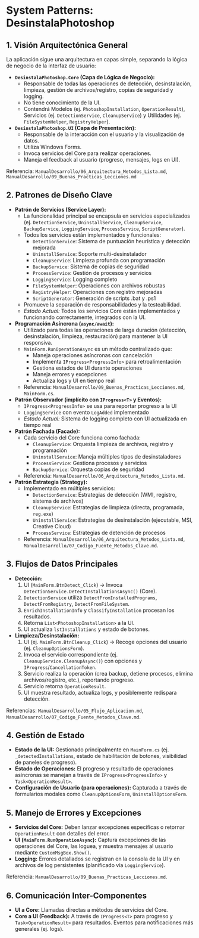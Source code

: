 # System Patterns: DesinstalaPhotoshop

## 1. Visión Arquitectónica General
La aplicación sigue una arquitectura en capas simple, separando la lógica de negocio de la interfaz de usuario:
*   **`DesinstalaPhotoshop.Core` (Capa de Lógica de Negocio):**
    *   Responsable de todas las operaciones de detección, desinstalación, limpieza, gestión de archivos/registro, copias de seguridad y logging.
    *   No tiene conocimiento de la UI.
    *   Contendrá Modelos (ej. `PhotoshopInstallation`, `OperationResult`), Servicios (ej. `DetectionService`, `CleanupService`) y Utilidades (ej. `FileSystemHelper`, `RegistryHelper`).
*   **`DesinstalaPhotoshop.UI` (Capa de Presentación):**
    *   Responsable de la interacción con el usuario y la visualización de datos.
    *   Utiliza Windows Forms.
    *   Invoca servicios del Core para realizar operaciones.
    *   Maneja el feedback al usuario (progreso, mensajes, logs en UI).

Referencia: `ManualDesarrollo/06_Arquitectura_Metodos_Lista.md`, `ManualDesarrollo/09_Buenas_Practicas_Lecciones.md`

## 2. Patrones de Diseño Clave
*   **Patrón de Servicios (Service Layer):**
    *   La funcionalidad principal se encapsula en servicios especializados (ej. `DetectionService`, `UninstallService`, `CleanupService`, `BackupService`, `LoggingService`, `ProcessService`, `ScriptGenerator`).
    *   Todos los servicios están implementados y funcionales:
        *   `DetectionService`: Sistema de puntuación heurística y detección mejorada
        *   `UninstallService`: Soporte multi-desinstalador
        *   `CleanupService`: Limpieza profunda con programación
        *   `BackupService`: Sistema de copias de seguridad
        *   `ProcessService`: Gestión de procesos y servicios
        *   `LoggingService`: Logging completo
        *   `FileSystemHelper`: Operaciones con archivos robustas
        *   `RegistryHelper`: Operaciones con registro mejoradas
        *   `ScriptGenerator`: Generación de scripts .bat y .ps1
    *   Promueve la separación de responsabilidades y la testeabilidad.
    *   *Estado Actual:* Todos los servicios Core están implementados y funcionando correctamente, integrados con la UI.
*   **Programación Asíncrona (`async/await`):**
    *   Utilizado para todas las operaciones de larga duración (detección, desinstalación, limpieza, restauración) para mantener la UI responsiva.
    *   `MainForm.RunOperationAsync` es un método centralizado que:
        *   Maneja operaciones asíncronas con cancelación
        *   Implementa `IProgress<ProgressInfo>` para retroalimentación
        *   Gestiona estados de UI durante operaciones
        *   Maneja errores y excepciones
        *   Actualiza logs y UI en tiempo real
    *   Referencia: `ManualDesarrollo/09_Buenas_Practicas_Lecciones.md`, `MainForm.cs`.
*   **Patrón Observador (implícito con `IProgress<T>` y Eventos):**
    *   `IProgress<ProgressInfo>` se usa para reportar progreso a la UI
    *   `LoggingService` con evento `LogAdded` implementado
    *   *Estado Actual:* Sistema de logging completo con UI actualizada en tiempo real
*   **Patrón Fachada (Facade):**
    *   Cada servicio del Core funciona como fachada:
        *   `CleanupService`: Orquesta limpieza de archivos, registro y programación
        *   `UninstallService`: Maneja múltiples tipos de desinstaladores
        *   `ProcessService`: Gestiona procesos y servicios
        *   `BackupService`: Orquesta copias de seguridad
    *   Referencia: `ManualDesarrollo/06_Arquitectura_Metodos_Lista.md`.
*   **Patrón Estrategia (Strategy):**
    *   Implementado en múltiples servicios:
        *   `DetectionService`: Estrategias de detección (WMI, registro, sistema de archivos)
        *   `CleanupService`: Estrategias de limpieza (directa, programada, `reg.exe`)
        *   `UninstallService`: Estrategias de desinstalación (ejecutable, MSI, Creative Cloud)
        *   `ProcessService`: Estrategias de detención de procesos
    *   Referencia: `ManualDesarrollo/06_Arquitectura_Metodos_Lista.md`, `ManualDesarrollo/07_Codigo_Fuente_Metodos_Clave.md`.

## 3. Flujos de Datos Principales
*   **Detección:**
    1.  UI (`MainForm.BtnDetect_Click`) -> Invoca `DetectionService.DetectInstallationsAsync()` (Core).
    2.  `DetectionService` utiliza `DetectFromInstalledPrograms`, `DetectFromRegistry`, `DetectFromFileSystem`.
    3.  `EnrichInstallationInfo` y `ClassifyInstallation` procesan los resultados.
    4.  Retorna `List<PhotoshopInstallation>` a la UI.
    5.  UI actualiza `lstInstallations` y estado de botones.
*   **Limpieza/Desinstalación:**
    1.  UI (ej. `MainForm.BtnCleanup_Click`) -> Recoge opciones del usuario (ej. `CleanupOptionsForm`).
    2.  Invoca el servicio correspondiente (ej. `CleanupService.CleanupAsync()`) con opciones y `IProgress`/`CancellationToken`.
    3.  Servicio realiza la operación (crea backup, detiene procesos, elimina archivos/registro, etc.), reportando progreso.
    4.  Servicio retorna `OperationResult`.
    5.  UI muestra resultado, actualiza logs, y posiblemente redispara detección.

Referencias: `ManualDesarrollo/05_Flujo_Aplicacion.md`, `ManualDesarrollo/07_Codigo_Fuente_Metodos_Clave.md`.

## 4. Gestión de Estado
*   **Estado de la UI:** Gestionado principalmente en `MainForm.cs` (ej. `_detectedInstallations`, estado de habilitación de botones, visibilidad de paneles de progreso).
*   **Estado de Operaciones:** El progreso y resultado de operaciones asíncronas se manejan a través de `IProgress<ProgressInfo>` y `Task<OperationResult>`.
*   **Configuración de Usuario (para operaciones):** Capturada a través de formularios modales como `CleanupOptionsForm`, `UninstallOptionsForm`.

## 5. Manejo de Errores y Excepciones
*   **Servicios del Core:** Deben lanzar excepciones específicas o retornar `OperationResult` con detalles del error.
*   **UI (`MainForm.RunOperationAsync`):** Captura excepciones de las operaciones del Core, las loguea, y muestra mensajes al usuario mediante `CustomMsgBox.Show()`.
*   **Logging:** Errores detallados se registran en la consola de la UI y en archivos de log persistentes (planificado vía `LoggingService`).

Referencia: `ManualDesarrollo/09_Buenas_Practicas_Lecciones.md`.

## 6. Comunicación Inter-Componentes
*   **UI a Core:** Llamadas directas a métodos de servicios del Core.
*   **Core a UI (Feedback):** A través de `IProgress<T>` para progreso y `Task<OperationResult>` para resultados. Eventos para notificaciones más generales (ej. logs).